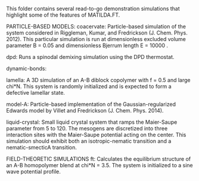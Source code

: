 This folder contains several read-to-go demonstration simulations that highlight some of the features of MATILDA.FT.

PARTICLE-BASED MODELS:
coacervate:
Particle-based simulation of the system considered in Riggleman, Kumar, and Fredrickson (J. Chem. Phys. 2012). This particular simulation is run at dimensionless excluded volume parameter B = 0.05 and dimensionless Bjerrum length E = 10000
.

dpd:
Runs a spinodal demixing simulation using the DPD thermostat.


dynamic-bonds:


lamella:
A 3D simulation of an A-B diblock copolymer with f = 0.5 and large chi*N. This system is randomly initialized and is expected to form a defective lamellar state.


model-A:
Particle-based implementation of the Gaussian-regularized Edwards model by Villet and Fredrickson (J. Chem. Phys. 2014). 


liquid-crystal:
Small liquid crystal system that ramps the Maier-Saupe parameter from 5 to 120. The mesogens are discretized into three interaction sites with the Maier-Saupe potential acting on the center. This simulation should exhibit both an isotropic-nematic transition and a nematic-smecticA transition.



FIELD-THEORETIC SIMULATIONS
ft:
Calculates the equilibrium structure of an A-B homopolymer blend at chi*N = 3.5. The system is initialized to a sine wave potential profile.

